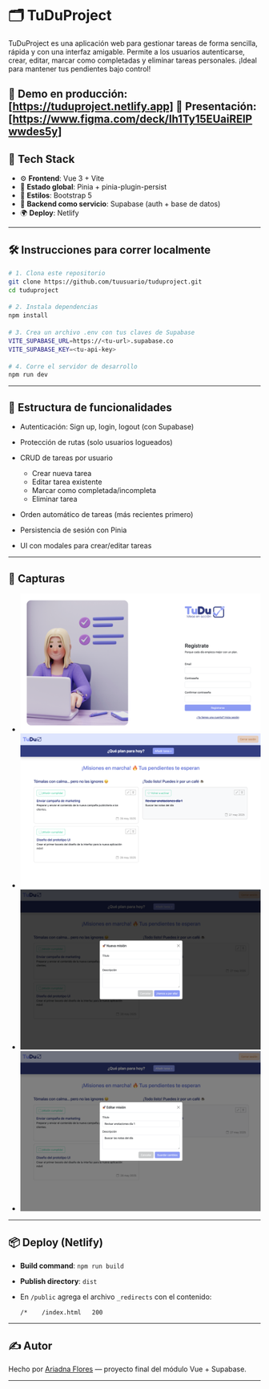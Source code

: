# 🗂️ TuDuProject

TuDuProject es una aplicación web para gestionar tareas de forma sencilla, rápida y con una interfaz amigable. Permite a los usuarios autenticarse, crear, editar, marcar como completadas y eliminar tareas personales. ¡Ideal para mantener tus pendientes bajo control!

🔗 **Demo en producción**: [https://tuduproject.netlify.app]
🔗 **Presentación**: [https://www.figma.com/deck/Ih1Ty15EUaiRElPwwdes5y] 
---

## 🧰 Tech Stack

* ⚙️ **Frontend**: Vue 3 + Vite
* 🧠 **Estado global**: Pinia + pinia-plugin-persist
* 🎨 **Estilos**: Bootstrap 5
* 💃 **Backend como servicio**: Supabase (auth + base de datos)
* 🌍 **Deploy**: Netlify

---

## 🛠️ Instrucciones para correr localmente

```bash
# 1. Clona este repositorio
git clone https://github.com/tuusuario/tuduproject.git
cd tuduproject

# 2. Instala dependencias
npm install

# 3. Crea un archivo .env con tus claves de Supabase
VITE_SUPABASE_URL=https://<tu-url>.supabase.co
VITE_SUPABASE_KEY=<tu-api-key>

# 4. Corre el servidor de desarrollo
npm run dev
```

---

## 🔄 Estructura de funcionalidades

* Autenticación: Sign up, login, logout (con Supabase)
* Protección de rutas (solo usuarios logueados)
* CRUD de tareas por usuario

  * Crear nueva tarea
  * Editar tarea existente
  * Marcar como completada/incompleta
  * Eliminar tarea
* Orden automático de tareas (más recientes primero)
* Persistencia de sesión con Pinia
* UI con modales para crear/editar tareas

---

## 📸 Capturas 

* ![Signup](./readme-assets/Signup.png)
* ![Dashboard](./readme-assets/Dashboard.png)
* ![Nueva tarea](./readme-assets/NuevaTarea.png)
* ![Editar tarea](./readme-assets/EditarTarea.png)

---

## 📦 Deploy (Netlify)

* **Build command**: `npm run build`
* **Publish directory**: `dist`
* En `/public` agrega el archivo `_redirects` con el contenido:

  ```
  /*    /index.html   200
  ```

---

## ✍️ Autor

Hecho por [Ariadna Flores](https://github.com/AryFlo) — proyecto final del módulo Vue + Supabase.

---


